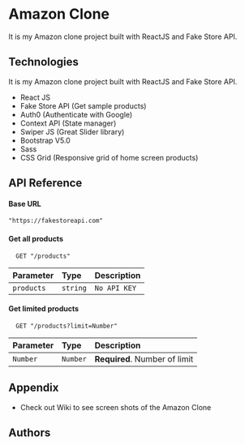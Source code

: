 
# Amazon Clone
It is my Amazon clone project built with ReactJS and Fake Store API.
## Technologies
It is my Amazon clone project built with ReactJS and Fake Store API.
- React JS
- Fake Store API (Get sample products)
- Auth0 (Authenticate with Google)
- Context API (State manager)
- Swiper JS (Great Slider library)
- Bootstrap V5.0
- Sass
- CSS Grid (Responsive grid of home screen products)
## API Reference

#### Base URL
```
"https://fakestoreapi.com"
```

#### Get all products

```http
  GET "/products"
```

| Parameter | Type     | Description                |
| :-------- | :------- | :------------------------- |
| `products` | `string` | `No API KEY` |

#### Get limited products

```http
  GET "/products?limit=Number"
```

| Parameter | Type     | Description                       |
| :-------- | :------- | :-------------------------------- |
| `Number`      | `Number` | **Required**. Number of limit |



## Appendix
- Check out Wiki to see screen shots of the Amazon Clone
## Authors

